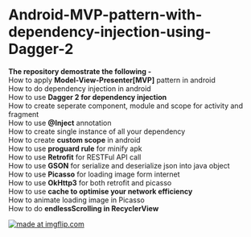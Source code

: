 # Android-MVP-pattern-with-dependency-injection-using-Dagger-2

<b>The repository demostrate the following - </b> <br />
How to apply <b>Model-View-Presenter[MVP]</b> pattern in android<br />
How to do dependency injection in android<br />
How to use <b>Dagger 2 for dependency injection</b><br />
How to create seperate component, module and scope for activity and fragment<br />
How to use <b>@Inject</b> annotation<br />
How to create single instance of all your dependency<br />
How to create <b>custom scope</b> in android<br />
How to use <b>proguard rule</b> for minify apk<br />
How to use <b>Retrofit</b> for RESTFul API call<br />
How to use <b>GSON</b> for serialize and deserialize json into java object<br />
How to use <b>Picasso</b> for loading image form internet<br />
How to use <b>OkHttp3</b> for both retrofit and picasso<br />
How to use <b>cache to optimise your network efficiency</b><br />
How to animate loading image in Picasso<br />
How to do <b>endlessScrolling in RecyclerView</b><br />

<a href="https://imgflip.com/gif/1y5a7p"><img src="https://i.imgflip.com/1y5a7p.gif" title="made at imgflip.com"/></a>

